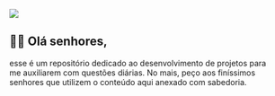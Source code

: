![](https://external-content.duckduckgo.com/iu/?u=https%3A%2F%2Fmedia.tenor.com%2F5lLcKZgmIhgAAAAC%2Famerican-psycho-patrick-bateman.gif&f=1&nofb=1&ipt=a19a7da9d0d091c57b3d5890f498667ee9b33199dc2c03f202303b9af60aa60e&ipo=images) 

## 🍷🗿 Olá **senhores**,
esse é um repositório dedicado ao desenvolvimento de projetos para    
me auxiliarem com questões diárias. No mais, peço aos finíssimos    
senhores que utilizem  o conteúdo aqui anexado com sabedoria.   


